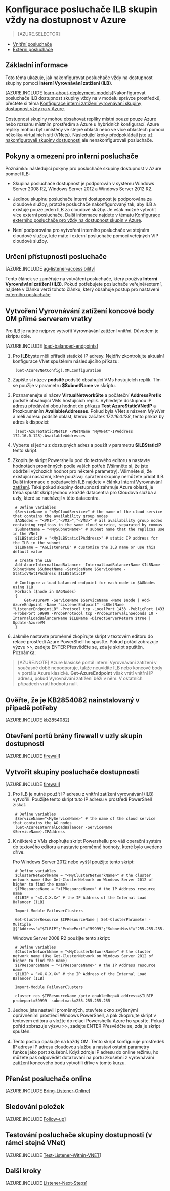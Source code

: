 <properties
    pageTitle="Nakonfigurovat posluchače ILB pro vždy o skupinách dostupnost | Microsoft Azure"
    description="Tento kurz využívá zdroje vytvořená pomocí klasické nasazení modelu a vytvoří vždy na dostupnost skupiny posluchače v Azure pomocí interní zatížení vyrovnávání (ILB)."
    services="virtual-machines-windows"
    documentationCenter="na"
    authors="MikeRayMSFT"
    manager="jhubbard"
    editor=""
    tags="azure-service-management"/>
<tags
    ms.service="virtual-machines-windows"
    ms.devlang="na"
    ms.topic="article"
    ms.tgt_pltfrm="vm-windows-sql-server"
    ms.workload="infrastructure-services"
    ms.date="08/19/2016"
    ms.author="MikeRayMSFT" />

# <a name="configure-an-ilb-listener-for-always-on-availability-groups-in-azure"></a>Konfigurace posluchače ILB skupin vždy na dostupnost v Azure

> [AZURE.SELECTOR]
- [Vnitřní posluchače](virtual-machines-windows-classic-ps-sql-int-listener.md)
- [Externí posluchače](virtual-machines-windows-classic-ps-sql-ext-listener.md)

## <a name="overview"></a>Základní informace

Toto téma ukazuje, jak nakonfigurovat posluchače vždy na dostupnost skupiny pomocí **Interní Vyrovnávání zatížení (ILB)**.

[AZURE.INCLUDE [learn-about-deployment-models](../../includes/learn-about-deployment-models-classic-include.md)]Nakonfigurovat posluchače ILB dostupnost skupiny vždy na v modelu správce prostředků, přečtěte si téma [Konfigurace interní zatížení vyrovnávání skupiny dostupnost vždy na v Azure](virtual-machines-windows-portal-sql-alwayson-int-listener.md).


Dostupnost skupiny mohou obsahovat repliky místní pouze pouze Azure nebo rozsahu místním prostředím a Azure u hybridních konfigurací. Azure repliky mohou být umístěny ve stejné oblasti nebo ve více oblastech pomocí několika virtuálních sítí (VNets). Následující kroky předpokládají jste už [nakonfigurovali skupiny dostupnosti](virtual-machines-windows-classic-portal-sql-alwayson-availability-groups.md) ale nenakonfigurovali posluchače.

## <a name="guidelines-and-limitations-for-internal-listeners"></a>Pokyny a omezení pro interní posluchače
Poznámka: následující pokyny pro posluchače skupiny dostupnost v Azure pomocí ILB:

- Skupina posluchače dostupnost je podporován v systému Windows Server 2008 R2, Windows Server 2012 a Windows Server 2012 R2.

- Jedinou skupinu posluchače interní dostupnost je podporována za cloudové služby, protože posluchače nakonfigurovaný tak, aby ILB a existuje pouze jeden ILB za cloudové služby. Je však možné vytvořit více externí posluchače. Další informace najdete v tématu [Konfigurace externího posluchače pro vždy na dostupnost skupin v Azure](virtual-machines-windows-classic-ps-sql-ext-listener.md).

- Není podporována pro vytvoření interního posluchače ve stejném cloudové služby, kde máte i externí posluchače pomocí veřejných VIP cloudové služby.

## <a name="determine-the-accessibility-of-the-listener"></a>Určení přístupnosti posluchače

[AZURE.INCLUDE [ag-listener-accessibility](../../includes/virtual-machines-ag-listener-determine-accessibility.md)]

Tento článek se zaměřuje na vytváření posluchače, který používá **Interní Vyrovnávání zatížení (ILB)**. Pokud potřebujete posluchače veřejné/externí, najdete v článku verzi tohoto článku, který obsahuje postup pro nastavení [externího posluchače](virtual-machines-windows-classic-ps-sql-ext-listener.md)

## <a name="create-load-balanced-vm-endpoints-with-direct-server-return"></a>Vytvoření Vyrovnávání zatížení koncové body OM přímé serverem vratky

Pro ILB je nutné nejprve vytvořit Vyrovnávání zatížení vnitřní. Důvodem je skriptu dole.

[AZURE.INCLUDE [load-balanced-endpoints](../../includes/virtual-machines-ag-listener-load-balanced-endpoints.md)]

1. Pro **ILB**byste měli přiřadit statické IP adresy. Nejdřív zkontrolujte aktuální konfigurace VNet spuštěním následujícího příkazu:

        (Get-AzureVNetConfig).XMLConfiguration

1. Zapište si název **podsítě** podsítě obsahující VMs hostujících replik. Tím se použije v parametru **$SubnetName** ve skriptu.

1. Poznamenejte si název **VirtualNetworkSite** a počáteční **AddressPrefix** podsítě obsahující VMs hostujících replik. Vyhledejte dostupnou IP adresu předávání obou hodnot do příkazu **Test AzureStaticVNetIP** a Prozkoumáním **AvailableAddresses**. Pokud byla VNet s názvem *MyVNet* a měli adresu podsítě oblast, kterou začátek *172.16.0.128*, tento příkaz by adres k dispozici:

        (Test-AzureStaticVNetIP -VNetName "MyVNet"-IPAddress 172.16.0.128).AvailableAddresses

1. Vyberte si jednu z dostupných adres a použít v parametru **$ILBStaticIP** tento skript.

3. Zkopírujte skript Powershellu pod do textového editoru a nastavte hodnotách proměnných podle vašich potřeb (Všimněte si, že jste obdrželi výchozích hodnot pro některé parametry). Všimněte si, že existující nasazení, které používají spřažení skupiny nemůžete přidat ILB. Další informace o požadavcích ILB najdete v článku [Interní Vyrovnávání zatížení](../load-balancer/load-balancer-internal-overview.md). Také pokud skupiny dostupnosti zahrnuje Azure oblastí, je třeba spustit skript jednou v každé datacentra pro Cloudová služba a uzly, které se nacházejí v této datacentra.

        # Define variables
        $ServiceName = "<MyCloudService>" # the name of the cloud service that contains the availability group nodes
        $AGNodes = "<VM1>","<VM2>","<VM3>" # all availability group nodes containing replicas in the same cloud service, separated by commas
        $SubnetName = "<MySubnetName>" # subnet name that the replicas use in the VNet
        $ILBStaticIP = "<MyILBStaticIPAddress>" # static IP address for the ILB in the subnet
        $ILBName = "AGListenerLB" # customize the ILB name or use this default value

        # Create the ILB
        Add-AzureInternalLoadBalancer -InternalLoadBalancerName $ILBName -SubnetName $SubnetName -ServiceName $ServiceName -StaticVNetIPAddress $ILBStaticIP

        # Configure a load balanced endpoint for each node in $AGNodes using ILB
        ForEach ($node in $AGNodes)
        {
            Get-AzureVM -ServiceName $ServiceName -Name $node | Add-AzureEndpoint -Name "ListenerEndpoint" -LBSetName "ListenerEndpointLB" -Protocol tcp -LocalPort 1433 -PublicPort 1433 -ProbePort 59999 -ProbeProtocol tcp -ProbeIntervalInSeconds 10 -InternalLoadBalancerName $ILBName -DirectServerReturn $true | Update-AzureVM
        }

1. Jakmile nastavíte proměnné zkopírujte skript v textovém editoru do relace prostředí Azure PowerShell ho spusťte. Pokud pořád zobrazuje výzvu >>, zadejte ENTER Přesvědčte se, zda je skript spuštěn. Poznámka:

>[AZURE.NOTE] Azure klasické portál interní Vyrovnávání zatížení v současné době nepodporuje, takže neuvidíte ILB nebo koncové body v portálu Azure klasické. **Get-AzureEndpoint** však vrátí vnitřní IP adresu, pokud Vyrovnávání zatížení běží v něm. V ostatních případech vrátí hodnotu null.

## <a name="verify-that-kb2854082-is-installed-if-necessary"></a>Ověřte, že je KB2854082 nainstalovaný v případě potřeby

[AZURE.INCLUDE [kb2854082](../../includes/virtual-machines-ag-listener-kb2854082.md)]

## <a name="open-the-firewall-ports-in-availability-group-nodes"></a>Otevření portů brány firewall v uzly skupin dostupnosti

[AZURE.INCLUDE [firewall](../../includes/virtual-machines-ag-listener-open-firewall.md)]

## <a name="create-the-availability-group-listener"></a>Vytvořit skupiny posluchače dostupnosti

[AZURE.INCLUDE [firewall](../../includes/virtual-machines-ag-listener-create-listener.md)]

1. Pro ILB je nutné použít IP adresu z vnitřní zatížení vyrovnávání (ILB) vytvořili. Použijte tento skript tuto IP adresu v prostředí PowerShell získat.

        # Define variables
        $ServiceName="<MyServiceName>" # the name of the cloud service that contains the AG nodes
        (Get-AzureInternalLoadBalancer -ServiceName $ServiceName).IPAddress

1. K některé z VMs zkopírujte skript Powershellu pro váš operační systém do textového editoru a nastavte proměnné hodnoty, které bylo uvedeno dříve.

    Pro Windows Server 2012 nebo vyšší použijte tento skript:

        # Define variables
        $ClusterNetworkName = "<MyClusterNetworkName>" # the cluster network name (Use Get-ClusterNetwork on Windows Server 2012 of higher to find the name)
        $IPResourceName = "<IPResourceName>" # the IP Address resource name
        $ILBIP = “<X.X.X.X>” # the IP Address of the Internal Load Balancer (ILB)

        Import-Module FailoverClusters

        Get-ClusterResource $IPResourceName | Set-ClusterParameter -Multiple @{"Address"="$ILBIP";"ProbePort"="59999";"SubnetMask"="255.255.255.255";"Network"="$ClusterNetworkName";"EnableDhcp"=0}
        
    Windows Server 2008 R2 použijte tento skript:

        # Define variables
        $ClusterNetworkName = "<MyClusterNetworkName>" # the cluster network name (Use Get-ClusterNetwork on Windows Server 2012 of higher to find the name)
        $IPResourceName = "<IPResourceName>" # the IP Address resource name
        $ILBIP = “<X.X.X.X>” # the IP Address of the Internal Load Balancer (ILB)

        Import-Module FailoverClusters

        cluster res $IPResourceName /priv enabledhcp=0 address=$ILBIP probeport=59999  subnetmask=255.255.255.255
    

1. Jednou jste nastavili proměnných, otevřete okno zvýšenými oprávněními prostředí Windows PowerShell, a pak zkopírujte skript v textovém editoru a vložte do relaci Powershellu Azure ho spusťte. Pokud pořád zobrazuje výzvu >>, zadejte ENTER Přesvědčte se, zda je skript spuštěn.

2. Tento postup opakujte na každý OM. Tento skript konfiguruje prostředek IP adresy IP adresu cloudovou službu a nastaví ostatní parametry funkce jako port zkušební. Když zdroje IP adresu do online režimu, ho můžete pak odpovědět dotazování na portu zkušební z vyrovnávání zatížení koncového bodu vytvořili dříve v tomto kurzu.

## <a name="bring-the-listener-online"></a>Přenést posluchače online

[AZURE.INCLUDE [Bring-Listener-Online](../../includes/virtual-machines-ag-listener-bring-online.md)]

## <a name="follow-up-items"></a>Sledování položek

[AZURE.INCLUDE [Follow-up](../../includes/virtual-machines-ag-listener-follow-up.md)]

## <a name="test-the-availability-group-listener-within-the-same-vnet"></a>Testování posluchače skupiny dostupnosti (v rámci stejné VNet)

[AZURE.INCLUDE [Test-Listener-Within-VNET](../../includes/virtual-machines-ag-listener-test.md)]

## <a name="next-steps"></a>Další kroky

[AZURE.INCLUDE [Listener-Next-Steps](../../includes/virtual-machines-ag-listener-next-steps.md)]
